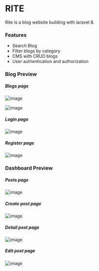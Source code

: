 # RITE
Rite is a blog website building with laravel 8.

### Features
* Search Blog
* Filter blogs by category
* CMS with CRUD blogs
* User authentication and authorization

### Blog Preview

##### Blogs page
![image](https://user-images.githubusercontent.com/50564780/147821563-5a5e8e71-fd05-48e8-97f7-0b11a3403297.png)

![image](https://user-images.githubusercontent.com/50564780/147821584-bd4e6a4d-b147-47ab-994d-544a0198eb5a.png)


##### Login page
![image](https://user-images.githubusercontent.com/50564780/147821668-b2740583-1c37-4ba3-98f0-fafed42d1ffc.png)


##### Register page
![image](https://user-images.githubusercontent.com/50564780/147821695-197d67e0-a3b6-430d-bc45-6fd20eeed48b.png)

### Dashboard Preview

##### Posts page
![image](https://user-images.githubusercontent.com/50564780/147821732-e36980fc-637c-452c-adb7-6e06e071e891.png)


##### Create post page
![image](https://user-images.githubusercontent.com/50564780/147821750-bde1718b-00eb-417d-8df2-1d7b9b1e009e.png)


##### Detail post page
![image](https://user-images.githubusercontent.com/50564780/147821772-bd2b38ee-c40c-4324-bb7e-3c816d706e45.png)


##### Edit post page
![image](https://user-images.githubusercontent.com/50564780/147821792-ac5ef641-658a-47ad-832c-c6ac9bffb954.png)
